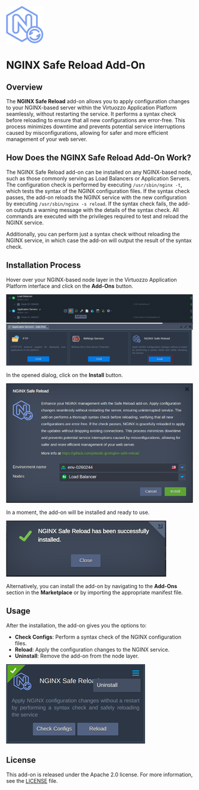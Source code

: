 <img src="images/logo.svg" width="100" alt="NGINX Safe Reload Add-On"/>  

# NGINX Safe Reload Add-On

## Overview

The **NGINX Safe Reload** add-on allows you to apply configuration changes to your NGINX-based server within the Virtuozzo Application Platform seamlessly, without restarting the service. It performs a syntax check before reloading to ensure that all new configurations are error-free. This process minimizes downtime and prevents potential service interruptions caused by misconfigurations, allowing for safer and more efficient management of your web server.

## How Does the NGINX Safe Reload Add-On Work?

The NGINX Safe Reload add-on can be installed on any NGINX-based node, such as those commonly serving as Load Balancers or Application Servers. The configuration check is performed by executing `/usr/sbin/nginx -t`, which tests the syntax of the NGINX configuration files. If the syntax check passes, the add-on reloads the NGINX service with the new configuration by executing `/usr/sbin/nginx -s reload`. If the syntax check fails, the add-on outputs a warning message with the details of the syntax check. All commands are executed with the privileges required to test and reload the NGINX service.

Additionally, you can perform just a syntax check without reloading the NGINX service, in which case the add-on will output the result of the syntax check.

## Installation Process
Hover over your NGINX-based node layer in the Virtuozzo Application Platform interface and click on the **Add-Ons** button. 

![Add-On Install](images/addon-install.png)

In the opened dialog, click on the **Install** button.

![Add-On Install Dialog](images/addon-install-dialog.png)

In a moment, the add-on will be installed and ready to use.

![Add-On Installed](images/addon-installed.png)

Alternatively, you can install the add-on by navigating to the **Add-Ons** section in the **Marketplace** or by importing the appropriate manifest file.

## Usage

After the installation, the add-on gives you the options to:

* **Check Configs**: Perform a syntax check of the NGINX configuration files.
* **Reload**: Apply the configuration changes to the NGINX service.
* **Uninstall**: Remove the add-on from the node layer.

![Usage](images/usage.png)

## License

This add-on is released under the Apache 2.0 license. For more information, see the [LICENSE](LICENSE) file.